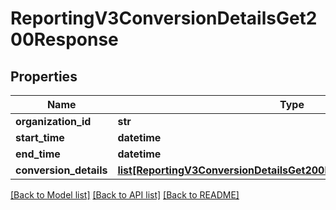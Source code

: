 # ReportingV3ConversionDetailsGet200Response

## Properties
Name | Type | Description | Notes
------------ | ------------- | ------------- | -------------
**organization_id** | **str** | Merchant Id | [optional] 
**start_time** | **datetime** |  | [optional] 
**end_time** | **datetime** |  | [optional] 
**conversion_details** | [**list[ReportingV3ConversionDetailsGet200ResponseConversionDetails]**](ReportingV3ConversionDetailsGet200ResponseConversionDetails.md) |  | [optional] 

[[Back to Model list]](../README.md#documentation-for-models) [[Back to API list]](../README.md#documentation-for-api-endpoints) [[Back to README]](../README.md)


